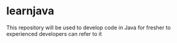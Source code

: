 # learnjava
This repository will be used to develop code in Java for fresher to experienced developers can refer to it
